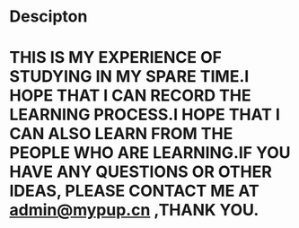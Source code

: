 # Descipton
# THIS IS MY EXPERIENCE OF STUDYING IN MY SPARE TIME.I HOPE THAT  I CAN RECORD THE LEARNING PROCESS.I HOPE THAT I CAN ALSO LEARN FROM THE PEOPLE WHO ARE LEARNING.IF YOU HAVE ANY QUESTIONS OR  OTHER IDEAS, PLEASE CONTACT ME AT admin@mypup.cn ,THANK YOU.


